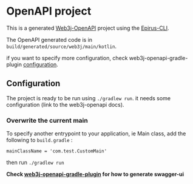 # OpenAPI project
This is a generated [Web3j-OpenAPI](https://github.com/web3j/web3j-openapi) project using the [Epirus-CLI](https://github.com/epirus-io/epirus-cli).

The OpenAPI generated code is in `build/generated/source/web3j/main/kotlin`. 

if you want to specify more configuration,
check web3j-openapi-gradle-plugin [configuration](https://github.com/web3j/web3j-openapi-gradle-plugin#code-generation).
## Configuration
The project is ready to be run using `./gradlew run`.
it needs some configuration (link to the web3j-openapi docs).

### Overwrite the current main
To specify another entrypoint to your application, ie Main class, add the following to `build.gradle` :
```shell script
mainClassName = 'com.test.CustomMain'
```

then run `./gradlew run`

**Check [web3j-openapi-gradle-plugin](https://github.com/web3j/web3j-openapi-gradle-plugin#code-generation) for how to generate swagger-ui**
